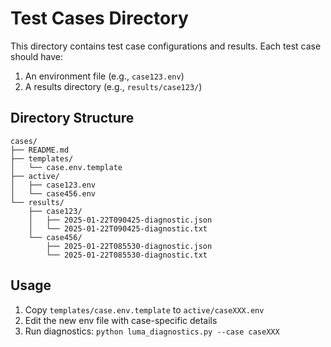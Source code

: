 # Test Cases Directory

This directory contains test case configurations and results. Each test case should have:
1. An environment file (e.g., `case123.env`)
2. A results directory (e.g., `results/case123/`)

## Directory Structure
```
cases/
├── README.md
├── templates/
│   └── case.env.template
├── active/
│   ├── case123.env
│   └── case456.env
└── results/
    ├── case123/
    │   ├── 2025-01-22T090425-diagnostic.json
    │   └── 2025-01-22T090425-diagnostic.txt
    └── case456/
        ├── 2025-01-22T085530-diagnostic.json
        └── 2025-01-22T085530-diagnostic.txt
```

## Usage
1. Copy `templates/case.env.template` to `active/caseXXX.env`
2. Edit the new env file with case-specific details
3. Run diagnostics: `python luma_diagnostics.py --case caseXXX`
